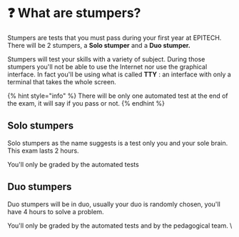 # ❓ What are stumpers?

Stumpers are tests that you must pass during your first year at EPITECH.\
There will be 2 stumpers, a **Solo stumper** and a **Duo stumper.**

Stumpers will test your skills with a variety of subject. During those stumpers you'll not be able to use the Internet nor use the graphical interface. In fact you'll be using what is called **TTY** : an interface with only a terminal that takes the whole screen.

{% hint style="info" %}
There will be only one automated test at the end of the exam, it will say if you pass or not.
{% endhint %}

## Solo stumpers

Solo stumpers as the name suggests is a test only you and your sole brain. This exam lasts 2 hours.

You'll only be graded by the automated tests

## Duo stumpers

Duo stumpers will be in duo, usually your duo is randomly chosen, you'll have 4 hours to solve a problem.

You'll only be graded by the automated tests and by the pedagogical team. \
